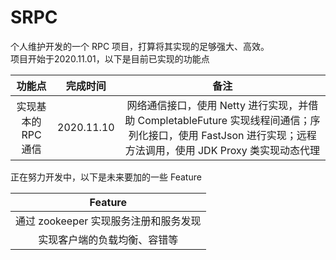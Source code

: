 # SRPC
个人维护开发的一个 RPC 项目，打算将其实现的足够强大、高效。  
项目开始于2020.11.01，以下是目前已实现的功能点  

|        功能点       |  完成时间   |  备注  |
| :----------------: | :--------: | :------------------: | 
|  实现基本的 RPC 通信  | 2020.11.10 | 网络通信接口，使用 Netty 进行实现，并借助 CompletableFuture 实现线程间通信；序列化接口，使用 FastJson 进行实现；远程方法调用，使用 JDK Proxy 类实现动态代理 |


正在努力开发中，以下是未来要加的一些 Feature    

|      Feature       |
| :---------------:  |
|  通过 zookeeper 实现服务注册和服务发现  |
|  实现客户端的负载均衡、容错等  |
